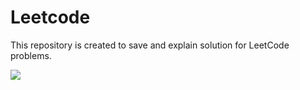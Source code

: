 # Leetcode
This repository is created to save and explain solution for LeetCode problems.

<img src="https://i.pinimg.com/736x/20/7b/67/207b67bd2a63c1ab86ad54efcd71c1fb.jpg">
